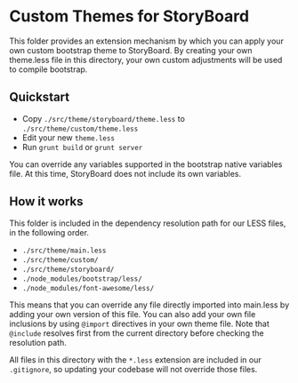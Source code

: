 # Custom Themes for StoryBoard
This folder provides an extension mechanism by which you can apply your own
custom bootstrap theme to StoryBoard. By creating your own theme.less file in
this directory, your own custom adjustments will be used to compile bootstrap.

## Quickstart
*  Copy `./src/theme/storyboard/theme.less` to `./src/theme/custom/theme.less`
*  Edit your new `theme.less`
*  Run `grunt build` or `grunt server`

You can override any variables supported in the bootstrap native variables file.
 At this time, StoryBoard does not include its own variables.

## How it works

This folder is included in the dependency resolution path for our LESS files, in
 the following order.

* `./src/theme/main.less`
* `./src/theme/custom/`
* `./src/theme/storyboard/`
* `./node_modules/bootstrap/less/`
* `./node_modules/font-awesome/less/`

This means that you can override any file directly imported into main.less by
adding your own version of this file. You can also add your own file inclusions
by using `@import` directives in your own theme file. Note that `@include`
resolves first from the current directory before checking the resolution path.

All files in this directory with the `*.less` extension are included in our
`.gitignore`, so updating your codebase will not override those files.
